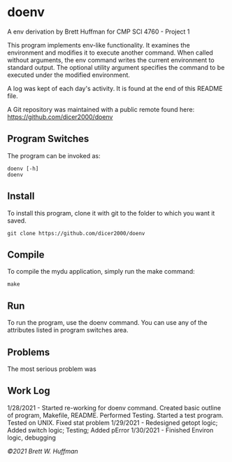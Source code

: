 # doenv

A env derivation by Brett Huffman for CMP SCI 4760 - Project 1

This program implements env-like functionality.  It examines the environment and modifies it to execute another command. When called without arguments, the
env command writes the current environment to standard output. The optional utility argument specifies the command
to be executed under the modified environment.


A log was kept of each day's activity.  It is found at the end of this README file.

A Git repository was maintained with a public remote found here: https://github.com/dicer2000/doenv

## Program Switches
The program can be invoked as:

```
doenv [-h]
doenv 
```

## Install
To install this program, clone it with git to the folder to which you want 
it saved.
```
git clone https://github.com/dicer2000/doenv
```
## Compile
To compile the mydu application, simply run the make command:
```
make
```
## Run
To run the program, use the doenv command.  You can use any of the attributes listed in program switches area.

## Problems
The most serious problem was

## Work Log

1/28/2021 - Started re-working for doenv command. Created basic outline of program, Makefile, README. Performed Testing. Started a test program. Tested on UNIX. Fixed stat problem
1/29/2021 - Redesigned getopt logic; Added switch logic; Testing; Added pError
1/30/2021 - Finished Environ logic, debugging

*©2021 Brett W. Huffman*